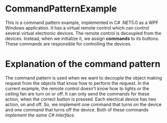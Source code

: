 # CommandPatternExample
This is a command pattern example, implemented in C# .NET5.0 as a WPF Windows application. It has a virtual remote control which can control several virtual electronic devices.
The remote control is decoupled from the devices. Instead, when we initialize it, we assign **commands** to its buttons. These commands are responsible for controlling the devices.

# Explanation of the command pattern
The command pattern is used when we want to decouple the object making request from the objects that know how to perform the request. In the current example, 
the remote control doesn't know how to lights or the ceiling fan are turn on or off. It can only send the commands for these action, when the correct button is pressed.
Each electical device has two action, on and off. So, we implement one command that turns on the device and one command that turns off the device. Both of these 
commands _implement the same C# interface_.
